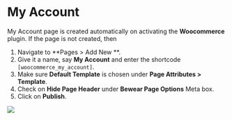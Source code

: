 # My Account

My Account page is created automatically on activating the **Woocommerce** plugin. If the page is not created, then

1. Navigate to **Pages > Add New **.
2. Give it a name, say **My Account** and enter the shortcode `[woocommerce_my_account]`.
3. Make sure **Default Template** is chosen under **Page Attributes > Template**.
4. Check on **Hide Page Header** under **Bewear Page Options** Meta box.
5. Click on **Publish**.

![](http://transvelo.github.io/docs/bewear/images/page-myaccount.png)
